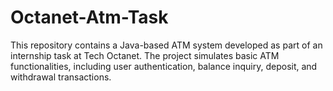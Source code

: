 # Octanet-Atm-Task
This repository contains a Java-based ATM system developed as part of an internship task at Tech Octanet. The project simulates basic ATM functionalities, including user authentication, balance inquiry, deposit, and withdrawal transactions.


